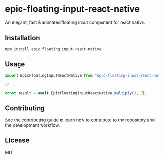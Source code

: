 # epic-floating-input-react-native

An elegant, fast & animated floating input component for react native.

## Installation

```sh
npm install epic-floating-input-react-native
```

## Usage

```js
import EpicFloatingInputReactNative from "epic-floating-input-react-native";

// ...

const result = await EpicFloatingInputReactNative.multiply(3, 7);
```

## Contributing

See the [contributing guide](CONTRIBUTING.md) to learn how to contribute to the repository and the development workflow.

## License

MIT
